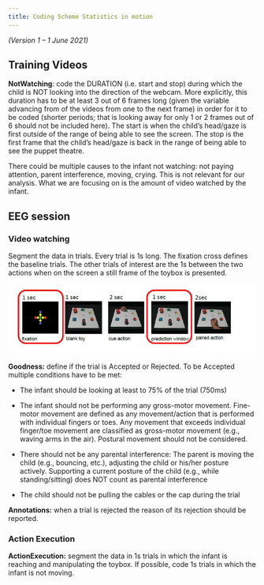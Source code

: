 ```yaml
---
title: Coding Scheme Statistics in motion
---
```


*(Version 1 – 1 June 2021)*

**Training Videos**
-------------------

**NotWatching**: code the DURATION (i.e. start and stop) during which
the child is NOT looking into the direction of the webcam. More
explicitly, this duration has to be at least 3 out of 6 frames long
(given the variable advancing from of the videos from one to the next
frame) in order for it to be coded (shorter periods; that is looking
away for only 1 or 2 frames out of 6 should not be included here). The
start is when the child’s head/gaze is first outside of the range of
being able to see the screen. The stop is the first frame that the
child’s head/gaze is back in the range of being able to see the puppet
theatre.

There could be multiple causes to the infant not watching: not paying
attention, parent interference, moving, crying. This is not relevant for
our analysis. What we are focusing on is the amount of video watched by
the infant.

**EEG session**
---------------

### Video watching

Segment the data in trials. Every trial is 1s long. The fixation cross
defines the baseline trials. The other trials of interest are the 1s
between the two actions when on the screen a still frame of the toybox
is presented.

![IMG](trials.jpg)

**Goodness:** define if the trial is Accepted or Rejected. To be
Accepted multiple conditions have to be met:

-   The infant should be looking at least to 75% of the trial (750ms)

-   The infant should not be performing any gross-motor movement.
    Fine-motor movement are defined as any movement/action that is
    performed with individual fingers or toes. Any movement that exceeds
    individual finger/toe movement are classified as gross-motor
    movement (e.g., waving arms in the air). Postural movement should
    not be considered.

-   There should not be any parental interference: The parent is moving
    the child (e.g., bouncing, etc.), adjusting the child or his/her
    posture actively. Supporting a current posture of the child (e.g.,
    while standing/sitting) does NOT count as parental interference

-   The child should not be pulling the cables or the cap during the
    trial

**Annotations:** when a trial is rejected the reason of its rejection
should be reported.

### Action Execution

**ActionExecution:** segment the data in 1s trials in which the infant
is reaching and manipulating the toybox. If possible, code 1s trials in
which the infant is not moving.
